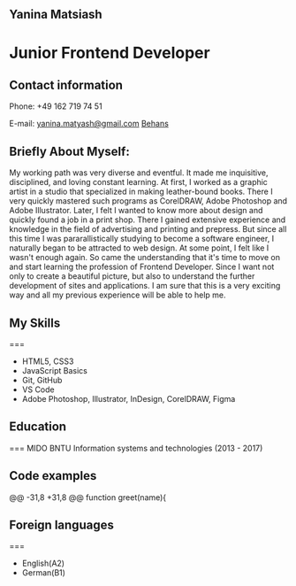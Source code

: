 ## Yanina Matsiash
Junior Frontend Developer
===
## Contact information
Phone: +49 162 719 74 51

E-mail: [yanina.matyash@gmail.com](yanina.matyash@gmail.com)
[Behans](https://www.behance.net/janinamatsiash)
## Briefly About Myself:
My working path was very diverse and eventful. It made me inquisitive, disciplined, and loving constant learning.
At first, I worked as a graphic artist in a studio that specialized in making leather-bound books. There I very quickly mastered such programs as CorelDRAW, Adobe Photoshop and Adobe Illustrator.
Later, I felt I wanted to know more about design and quickly found a job in a print shop. There I gained extensive experience and knowledge in the field of advertising and printing and prepress.
But since all this time I was pararallistically studying to become a software engineer, I naturally began to be attracted to web design.
At some point, I felt like I wasn't enough again. So came the understanding that it's time to move on and start learning the profession of Frontend Developer. Since I want not only to create a beautiful picture, but also to understand the further development of sites and applications. I am sure that this is a very exciting way and all my previous experience will be able to help me.

## My Skills
===
* HTML5, CSS3
* JavaScript Basics
* Git, GitHub
* VS Code
* Adobe Photoshop, Illustrator, InDesign, CorelDRAW, Figma

## Education
===
MIDO BNTU 
Information systems and technologies (2013 - 2017)

## **Code examples**

@@ -31,8 +31,8 @@ function greet(name){

## Foreign languages
===
* English(A2)
* German(B1)
